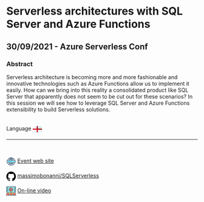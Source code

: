 # Serverless architectures with SQL Server and Azure Functions
## 30/09/2021 - Azure Serverless Conf
### Abstract
Serverless architecture is becoming more and more fashionable and innovative technologies such as Azure Functions allow us to implement it easily. How can we bring into this reality a consolidated product like SQL Server that apparently does not seem to be cut out for these scenarios? In this session we will see how to leverage SQL Server and Azure Functions extensibility to build Serverless solutions.

<br/>
Language <img width="25" src="https://raw.githubusercontent.com/massimobonanni/massimobonanni/master/images/flagengland.svg" style="vertical-align:middle">

<br/>

---

<br/>
<p>
<img width="25" src="https://raw.githubusercontent.com/massimobonanni/massimobonanni/master/images/eventwebsite.svg" style="vertical-align:middle"> 
<a href="https://docs.microsoft.com/en-us/events/learntv/azure-serverless-conf-september-2021/">Event web site</a>
</p>

<p>
<img width="25" src="https://raw.githubusercontent.com/massimobonanni/massimobonanni/master/images/github.svg" style="vertical-align:middle"> 
<a href="https://github.com/massimobonanni/SQLServerless" target="_blank">massimobonanni/SQLServerless</a>
</p>

<p>
<img width="25" src="https://raw.githubusercontent.com/massimobonanni/massimobonanni/master/images/video.svg" style="vertical-align:middle"> 
<a href="https://channel9.msdn.com/Events/Azure-Serverless/Azure-Serverless-Conf/Serverless-architectures-with-SQL-Server-and-Azure-Functions" target="_blank">On-line video</a>
</p> 

